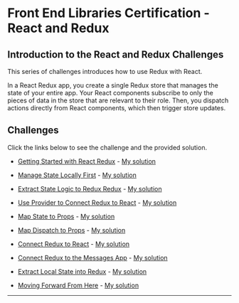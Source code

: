 # Front End Libraries Certification - React and Redux

## Introduction to the React and Redux Challenges

This series of challenges introduces how to use Redux with React.

In a React Redux app, you create a single Redux store that manages the state of your entire app. Your React components subscribe to only the pieces of data in the store that are relevant to their role. Then, you dispatch actions directly from React components, which then trigger store updates.

## Challenges

Click the links below to see the challenge and the provided solution.

* [Getting Started with React Redux](https://www.freecodecamp.org/learn/front-end-libraries/react-and-redux/getting-started-with-react-redux) - [My solution](./src/getting-started-with-react-redux.txt)

* [Manage State Locally First](https://www.freecodecamp.org/learn/front-end-libraries/react-and-redux/manage-state-locally-first) - [My solution](./src/manage-state-locally-first.txt)

* [Extract State Logic to Redux Redux](https://www.freecodecamp.org/learn/front-end-libraries/react-and-redux/extract-state-logic-to-redux) - [My solution](./src/extract-state-logic-to-redux.txt)

* [Use Provider to Connect Redux to React](https://www.freecodecamp.org/learn/front-end-libraries/react-and-redux/use-provider-to-connect-redux-to-react) - [My solution]()

* [Map State to Props](https://www.freecodecamp.org/learn/front-end-libraries/react-and-redux/map-state-to-props) - [My solution]()

* [Map Dispatch to Props](https://www.freecodecamp.org/learn/front-end-libraries/react-and-redux/map-dispatch-to-props) - [My solution]()

* [Connect Redux to React](https://www.freecodecamp.org/learn/front-end-libraries/react-and-redux/connect-redux-to-react) - [My solution]()

* [Connect Redux to the Messages App](https://www.freecodecamp.org/learn/front-end-libraries/react-and-redux/connect-redux-to-the-messages-app) - [My solution]()

* [Extract Local State into Redux](https://www.freecodecamp.org/learn/front-end-libraries/react-and-redux/extract-local-state-into-redux) - [My solution]()

* [Moving Forward From Here](https://www.freecodecamp.org/learn/front-end-libraries/react-and-redux/moving-forward-from-here) - [My solution]()

<hr />

